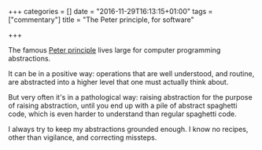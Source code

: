 +++
categories = []
date = "2016-11-29T16:13:15+01:00"
tags = ["commentary"]
title = "The Peter principle, for software"

+++

The famous [Peter
principle](https://en.wikipedia.org/wiki/Peter_principle) lives large
for computer programming abstractions.

It can be in a positive way: operations that are well understood, and
routine, are abstracted into a higher level that one must actually
think about.

But very often it's in a pathological way: raising abstraction for the
purpose of raising abstraction, until you end up with a pile of
abstract spaghetti code, which is even harder to understand than
regular spaghetti code.

I always try to keep my abstractions grounded enough. I know no
recipes, other than vigilance, and correcting missteps.